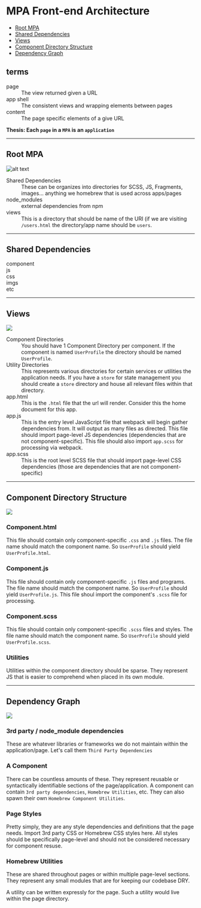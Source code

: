 # MPA Front-end Architecture

* [Root MPA](#root-mpa)
* [Shared Dependencies](#shared-dependencies)
* [Views](#views)
* [Component Directory Structure](#component-directory-structure)
* [Dependency Graph](#dependency-graph)

## terms
<dl>
  <dt>page</dt>
  <dd>The view returned given a URL</dd>
 
  <dt>app shell</dt>
  <dd>The consistent views and wrapping elements between pages</dd>
 
  <dt>content</dt>
  <dd>The page specific elements of a give URL</dd>
</dl>

**Thesis: Each `page` in a `MPA` is an `application`**

-------
## Root MPA

![alt text](https://github.com/tamb/front-end-architecture/blob/master/MPA%20-%20Level%200.jpg)

<dl>
  <dt>Shared Dependencies</dt>
  <dd>These can be organizes into directories for SCSS, JS, Fragments, images... anything we homebrew that is used across apps/pages
  </dd>
 
  <dt>node_modules</dt>
  <dd>external dependencies from npm</dd>
 
  <dt>views</dt>
  <dd>This is a directory that should be name of the URI (if we are visiting <code>/users.html</code> the directory/app name should be <code>users</code>.
  </dd>
</dl>

-------
## Shared Dependencies

<dl>
  <dt>
    component
  </dt>
  <dd>
  </dd>
  
  <dt>
    js
  </dt>
  <dd>
  </dd>
  
  <dt>
    css
  </dt>
  <dd>
  </dd>
  
  <dt>
    imgs
  </dt>
  <dd>
  </dd>
  
  <dt>
    etc
  </dt>
  <dd>
  </dd>
</dl>

-------
## Views

![](https://github.com/tamb/front-end-architecture/blob/master/MPA%20-%20Level%201.jpg)

<dl>
  <dt>
    Component Directories
  </dt>
  <dd>
    You should have 1 Component Directory per component.  If the component is named <code>UserProfile</code> the directory should be named <code>UserProfile</code>. 
  </dd>
  
  <dt>
    Utility Directories
  </dt>
  <dd>
  This represents various directories for certain services or utilities the application needs.
If you have a <code>store</code> for state management you should create a <code>store</code> directory and house all relevant files within that directory.  
  </dd>
  
  <dt>
    app.html
  </dt>
  <dd>
  This is the <code>.html</code> file that the url will render.  Consider this the home document for this app.
  </dd>
  
  <dt>
    app.js
  </dt>
  <dd>
  This is the entry level JavaScript file that webpack will begin gather dependencies from.  It will output as many files as directed.  This file should import page-level JS dependencies (dependencies that are not component-specific).  This file should also import <code>app.scss</code> for processing via webpack.
  </dd>
  
  <dt>
    app.scss
  </dt>
  <dd>
  This is the root level SCSS file that should import page-level CSS dependencies (those are dependencies that are not component-specific)
  </dd>
</dl>

------
## Component Directory Structure

![](https://github.com/tamb/front-end-architecture/blob/master/MPA%20-%20Level%202.jpg)

### Component.html
This file should contain only component-specific `.css` and `.js` files.  The file name should match the component name.  So `UserProfile` should yield `UserProfile.html`. 

### Component.js
This file should contain only component-specific `.js` files and programs.  The file name should match the component name.  So `UserProfile` should yield `UserProfile.js`. This file shoul import the component's `.scss` file for processing.

### Component.scss
This file should contain only component-specific `.scss` files and styles.  The file name should match the component name.  So `UserProfile` should yield `UserProfile.scss`. 

### Utilities
Utilities within the component directory should be sparse.  They represent JS that is easier to comprehend when placed in its own module.

------
## Dependency Graph
![](https://github.com/tamb/front-end-architecture/blob/master/MPA%20-%20dependency%20graph.jpg)

### 3rd party / node_module dependencies 
These are whatever libraries or frameworks we do not maintain within the application/page.  Let's call them `Third Party Dependencies`

### A Component
There can be countless amounts of these.  They represent reusable or syntactically identifiable sections of the page/application.  A component can contain `3rd party dependencies`, `Homebrew Utilities`, etc.  They can also spawn their own `Homebrew Component Utilities`.

### Page Styles
Pretty simply, they are any style dependencies and definitions that the page needs.  Import 3rd party CSS or Homebrew CSS styles here.  All styles should be specifically page-level and should not be considered necessary for component resuse.

### Homebrew Utilities
These are shared throughout pages or within multiple page-level sections.  They represent any small modules that are for keeping our codebase DRY.  

A utility can be written expressly for the page.  Such a utility would live within the page directory.
